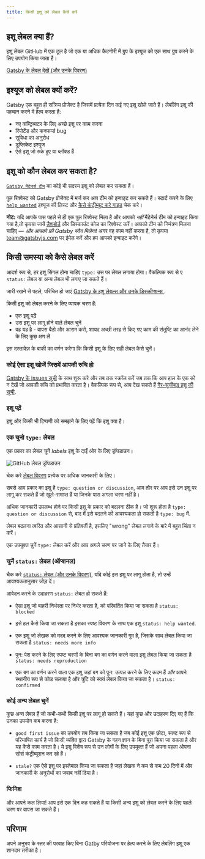 ```yaml
---
title: किसी इशू को लेबल कैसे करें
---
```


## इशू लेबल क्या हैं?

इशू लेबल GitHub में एक टूल है जो एक या अधिक कैटगोरी में ग्रुप के इश्यूज को एक साथ ग्रुप करने के लिए उपयोग किया जाता है।

[Gatsby के लेबल देखें (और उनके विवरण)](https://github.com/gatsbyjs/gatsby/issues/labels)

## इश्यूज को लेबल क्यों करें?

Gatsby एक बहुत ही सक्रिय प्रोजेक्ट है जिसमें प्रत्येक दिन कई नए इशू खोले जाते हैं। लेबलिंग इशू की पहचान करने में हेल्प करता है:

- नए कन्ट्रिब्यटर के लिए अच्छे इशू पर काम करना
- रिपोर्टेड और कनफर्म्ड bug
- सुविधा का अनुरोध
- डुप्लिकेट इश्यूज
- ऐसे इशू जो रुके हुए या ब्लॉक्ड हैं

## इशू को कौन लेबल कर सकता है?

[`Gatsby मेंटेनर्स टीम`](https://github.com/orgs/gatsbyjs/teams/maintainers) का कोई भी सदस्य इशू को लेबल कर सकता हैं।

पुल रिक्वेस्ट को Gatsby प्रोजेक्ट में मर्ज कर आप टीम को इन्वाइट कर सकते हैं। स्टार्ट करने के लिए [`help wanted`](https://github.com/gatsbyjs/gatsby/labels/%F0%9F%93%8D%20status%3A%20help%20wanted) इश्यूज की लिस्ट और [कैसे कंट्रीब्यूट करे गाइड](/contributing/how-to-contribute/) चेक करे।

**नोट:** यदि आपके पास पहले से ही एक पुल रिक्वेस्ट मिला है और आपको _नहीं_ मैंटेनेर्स टीम को इन्वाइट किया गया है,तो कृपया जायें [डैशबोर्ड](https://store.gatsbyjs.org/) और डिस्काउंट कोड का रिक्वेस्ट करें। आपको टीम को निमंत्रण मिलना चाहिए — _और आपको फ्री Gatsby स्वैग मिलेगा!_ अगर वह काम नहीं करता है, तो कृपया team@gatsbyjs.com पर ईमेल करें और हम आपको इन्वाइट करेंगे।

## किसी समस्या को कैसे लेबल करें

आदर्श रूप से, हर इशू सिंगल होना चाहिए `type:` उस पर लेबल लगाया होगा। वैकल्पिक रूप से ए `status:` लेबल या अन्य लेबल भी लगाए जा सकते हैं।

जारी रखने से पहले, परिचित हो जाएं [Gatsby के इशू लेबल्स और उनके डिस्क्रीप्शन्स ](https://github.com/gatsbyjs/gatsby/issues/labels).

किसी इशू को लेबल करने के लिए व्यापक चरण हैं:

- एक इशू पढ़ें
- उस इशू पर लागू होने वाले लेबल चुनें
- वह यह है - वापस बैठो और आराम करो, शायद अच्छी तरह से किए गए काम की संतुष्टि का आनंद लेने के लिए कुछ क्षण लें

इस दस्तावेज़ के बाकी का वर्णन करेगा कि किसी इशू के लिए सही लेबल कैसे चुनें।

### कोई ऐसा इशू खोजें जिसमें आपकी रुचि हो
[Gatsby के issues सूची](https://github.com/gatsbyjs/gatsby/issues) के साथ शुरू करे और तब तक स्क्रॉल करें जब तक कि आप हाल के एक को न देखें जो आपकी रुचि को प्रभावित करता है। वैकल्पिक रूप से, आप देख सकते हैं [गैर-सूचीबद्ध इशू की सूची](https://github.com/gatsbyjs/gatsby/issues?q=is%3Aopen+is%3Aissue+no%3Alabel).

### इशू पढ़ें

इशू और किसी भी टिप्पणी को समझने के लिए पढ़ें कि इशू क्या है।

### एक चुनो `type:` लेबल

एक प्रकार का लेबल चुनें _labels_ इशू के दाईं ओर के लिए ड्रॉपडाउन।

![GitHub लेबल ड्रॉपडाउन](./images/github-label-list.png)

चेक करे [लेबल विवरण](https://github.com/gatsbyjs/gatsby/issues/labels) प्रत्येक पर अधिक जानकारी के लिए।

सबसे आम प्रकार का इशू है `type: question or discussion`, आम तौर पर आप इसे उन इशू पर लागू कर सकते हैं जो खुले-समाप्त हैं या जिनके पास अगला चरण नहीं है।

अधिक जानकारी उपलब्ध होने पर किसी इशू के प्रकार को बदलना ठीक है। जो शुरू होता है `type: question or discussion` से, बाद में इसे बदलने की आवश्यकता हो सकती है `type: bug` में.

लेबल बदलना त्वरित और आसानी से प्रतिवर्ती है, इसलिए "wrong" लेबल लगाने के बारे में बहुत चिंता न करें।

एक उपयुक्त चुनें `type:` लेबल करें और आप अगले चरण पर जाने के लिए तैयार हैं।

### चुनें `status:` लेबल (ऑप्शनल)

चैक करे [`status:` लेबल (और उनके विवरण)](https://github.com/gatsbyjs/gatsby/issues/labels), यदि कोई इस इशू पर लागू होता है, तो उन्हें आवश्यकतानुसार जोड़ दें।

आवेदन करने के उदाहरण `status:` लेबल हो सकते हैं:

- ऐसा इशू जो बाहरी निर्भरता पर निर्भर करता है, को परिवर्तित किया जा सकता है `status: blocked`

- इसे हल कैसे किया जा सकता है इसका स्पष्ट विवरण के साथ एक इशू `status: help wanted`.

- एक इशू जो लेखक को मदद करने के लिए आवश्यक जानकारी गुम है, जिसके साथ लेबल किया जा सकता है `status: needs more info`

- पुन: पेश करने के लिए स्पष्ट चरणों के बिना बग का वर्णन करने वाला इशू लेबल किया जा सकता है `status: needs reproduction`

- एक बग का वर्णन करने वाला एक इशू जहां बग को पुन: उत्पन्न करने के लिए कदम हैं _और_ आपने स्थानीय रूप से कोड चलाया है और त्रुटि को स्वयं लेबल किया जा सकता है। `status: confirmed`

### कोई अन्य लेबल चुनें

कुछ अन्य लेबल हैं जो कभी-कभी किसी इशू पर लागू हो सकते हैं। यहां कुछ और उदाहरण दिए गए हैं कि उनका उपयोग कब करना है:

- `good first issue` का उपयोग तब किया जा सकता है जब कोई इशू एक छोटा, स्पष्ट रूप से परिभाषित कार्य है जो किसी व्यक्ति द्वारा Gatsby के गहन ज्ञान के बिना पूरा किया जा सकता है और यह कैसे काम करता है। ये इशू विशेष रूप से उन लोगों के लिए उपयुक्त हैं जो अपना पहला ओपना सोर्स कंट्रीब्यूशन कर रहे हैं।

- `stale?` एक ऐसे इशू पर इस्तेमाल किया जा सकता है जहां लेखक ने कम से कम 20 दिनों में और जानकारी के अनुरोधों का जवाब नहीं दिया है।

### फिनिश

और आपने कल लिया! आप इसे एक दिन कह सकते हैं या किसी अन्य इशू को लेबल करने के लिए पहले चरण पर वापस जा सकते हैं।

## परिणाम

अपने अनुभव के स्तर की परवाह किए बिना Gatby परियोजना पर हेल्प करने के लिए लेबलिंग इशू एक शानदार तरीका है।
